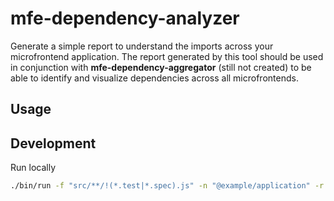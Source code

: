 # mfe-dependency-analyzer

Generate a simple report to understand the imports across your microfrontend application. The report generated by this tool should be used in conjunction with **mfe-dependency-aggregator** (still not created) to be able to identify and visualize dependencies across all microfrontends.

## Usage

## Development

Run locally

```sh
./bin/run -f "src/**/!(*.test|*.spec).js" -n "@example/application" -r
```
